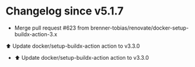 # Changelog since v5.1.7
- Merge pull request #623 from brenner-tobias/renovate/docker-setup-buildx-action-3.x

⬆️ Update docker/setup-buildx-action action to v3.3.0 
- ⬆️ Update docker/setup-buildx-action action to v3.3.0 
